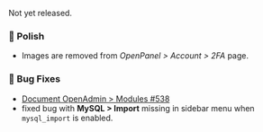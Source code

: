 Not yet released.

### 💅 Polish
- Images are removed from *OpenPanel > Account > 2FA* page.

### 🐛 Bug Fixes
- [Document OpenAdmin > Modules #538](https://github.com/stefanpejcic/OpenPanel/issues/538)
- fixed bug with **MySQL > Import** missing in sidebar menu when `mysql_import` is enabled.
